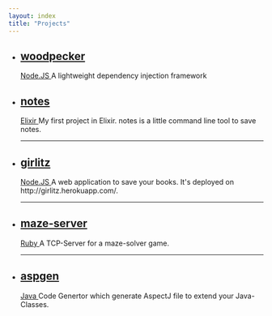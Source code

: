 ```yaml
---
layout: index
title: "Projects"
---
```


<ul class="posts">
  <li class="post">
    <a href="https://github.com/FuriKuri/woodpecker" class="post-link">
      <h2 class="post-title" title="notes">
        woodpecker<br />
      </h2>
      <span class="meta">
        Node.JS
      </span>
    </a>
    A lightweight dependency injection framework
  </li>

  <li class="post">
    <a href="https://github.com/FuriKuri/notes" class="post-link">
      <h2 class="post-title" title="notes">
        notes<br />
      </h2>
      <span class="meta">
        Elixir
      </span>
    </a>
    My first project in Elixir. notes is a little command line tool to save notes.
  </li>

  <hr/>

  <li class="post">
    <a href="https://github.com/FuriKuri/girlitz" class="post-link">
      <h2 class="post-title" title="girlitz">
        girlitz<br />
      </h2>
      <span class="meta">
        Node.JS
      </span>
    </a>
    A web application to save your books. It's deployed on http://girlitz.herokuapp.com/.
  </li>

  <hr/>

  <li class="post">
    <a href="https://github.com/FuriKuri/maze-server" class="post-link">
      <h2 class="post-title" title="maze-server">
        maze-server<br />
      </h2>
      <span class="meta">
        Ruby
      </span>
    </a>
    A TCP-Server for a maze-solver game.
  </li>

  <hr/>

  <li class="post">
    <a href="https://github.com/FuriKuri/aspgen" class="post-link">
      <h2 class="post-title" title="aspgen">
        aspgen<br />
      </h2>
      <span class="meta">
        Java
      </span>
    </a>
    Code Genertor which generate AspectJ file to extend your Java-Classes.
  </li>
</ul>
